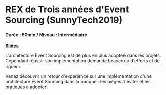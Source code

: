 # REX de Trois années d'Event Sourcing (SunnyTech2019)

#### Durée : 50min / Niveau : Intermédiaire

[**Slides**](https://github.com/HaythemZ/SunnyTech2019/blob/master/REX_event_sourcing.pdf)

L'architecture Event Sourcing est de plus en plus adoptée dans les projets. Cependant réussir son implémentation demande beaucoup d'efforts et de rigueur.

Venez découvrir un retour d'expérience sur une implémentation d'une architecture Event Sourcing dans la banque : les pièges à éviter et les pratiques à adopter!

